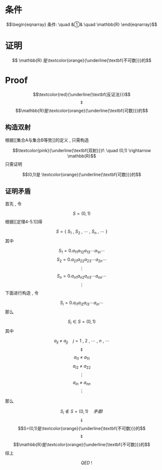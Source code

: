 # 条件

$$\begin{eqnarray}
条件: \quad
&①& \quad \mathbb{R} 
\end{eqnarray}$$
# 证明

$$ \mathbb{R} 是\textcolor{orange}{\underline{\textbf{不可数}}}的$$

# Proof

$$\textcolor{red}{\underline{\textbf{反证法}}}$$
$$\quad \Updownarrow \quad$$
$$\mathbb{R}是\textcolor{orange}{\underline{\textbf{可数}}}的$$

## 构造双射

根据[[集合A与集合B等势]]的定义 , 只需构造

$$\textcolor{pink}{\underline{\textbf{双射}}}f: \quad (0,1) \rightarrow \mathbb{R}$$
只需证明

$$(0,1)是 \textcolor{orange}{\underline{\textbf{可数}}}的$$
## 证明矛盾

首先 , 令

$$S=(0,1)$$
根据[[定理4-5.1]]得

$$S=\{\ S_{1} \ , \ S_{2} \ , \ \cdots \ , \ S_{n} \ , \ \cdots \ \}$$
其中

$$S_{1}=0.a_{11}a_{12}a_{13} \cdots a_{1n}\cdots$$
$$S_{2}=0.a_{21}a_{22}a_{23}\cdots a_{2n}\cdots$$
$$\vdots$$
$$S_{n}=0.a_{n1}a_{n2}a_{n3}\cdots a_{nn}\cdots$$
$$\vdots$$
下面进行构造 , 令

$$S_{i}=0.a_{i1}a_{i2}a_{i3}\cdots a_{in}\cdots$$
那么

$$S_{i} \in S=(0,1)$$
其中

$$\tag{核心手法}a_{ij}  \ \neq \ a_{jj} \quad j=1 \ , \ 2 \ , \ \cdots \ , \ n \ , \ \cdots$$
$$\quad \Updownarrow \quad$$
$$a_{i1}  \ \neq \ a_{11}$$
$$a_{i2}  \ \neq \ a_{22}$$
$$\vdots$$
$$a_{in}  \ \neq \ a_{nn}$$
$$\vdots$$

那么

$$S_{i} \notin S =(0,1) \quad 矛盾!$$
$$\quad \Downarrow \quad $$
$$S=(0,1)是\textcolor{orange}{\underline{\textbf{不可数}}}的$$
$$\quad \Updownarrow \quad$$
$$\mathbb{R}是\textcolor{orange}{\underline{\textbf{不可数}}}的$$
综上

$$\qquad QED\ !$$
